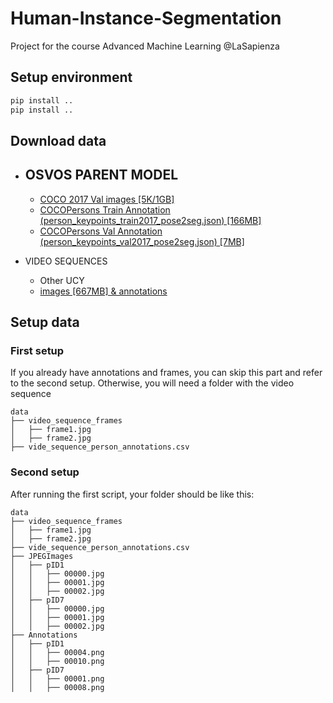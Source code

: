 # Human-Instance-Segmentation
Project for the course Advanced Machine Learning @LaSapienza

## Setup environment

``` bash
pip install ..
pip install ..

```

## Download data

- OSVOS PARENT MODEL
    - 
    - [COCO 2017 Val images [5K/1GB]](http://images.cocodataset.org/zips/val2017.zip)
    - [COCOPersons Train Annotation (person_keypoints_train2017_pose2seg.json) [166MB]](https://github.com/liruilong940607/Pose2Seg/releases/download/data/person_keypoints_train2017_pose2seg.json)
    - [COCOPersons Val Annotation (person_keypoints_val2017_pose2seg.json) [7MB]](https://github.com/liruilong940607/Pose2Seg/releases/download/data/person_keypoints_val2017_pose2seg.json)
    
- VIDEO SEQUENCES
    - Other UCY
    - [images [667MB] & annotations](https://cg.cs.tsinghua.edu.cn/dataset/form.html?dataset=ochuman)
    
    
## Setup data

### First setup
If you already have annotations and frames, you can skip this part and refer to the second setup.
Otherwise, you will need a folder with the video sequence

    data  
    ├── video_sequence_frames
    │   ├── frame1.jpg  
    │   ├── frame2.jpg
    ├── vide_sequence_person_annotations.csv

### Second setup

After running the first script, your folder should be like this:

    data
    ├── video_sequence_frames
    │   ├── frame1.jpg  
    │   ├── frame2.jpg
    ├── vide_sequence_person_annotations.csv
    ├── JPEGImages
    │   ├── pID1  
    │   │   ├── 00000.jpg 
    │   │   ├── 00001.jpg
    │   │   ├── 00002.jpg 
    │   ├── pID7  
    │   │   ├── 00000.jpg
    │   │   ├── 00001.jpg 
    │   │   ├── 00002.jpg 
    ├── Annotations 
    │   ├── pID1  
    │   │   ├── 00004.png
    │   │   ├── 00010.png
    │   ├── pID7  
    │   │   ├── 00001.png
    │   │   ├── 00008.png
